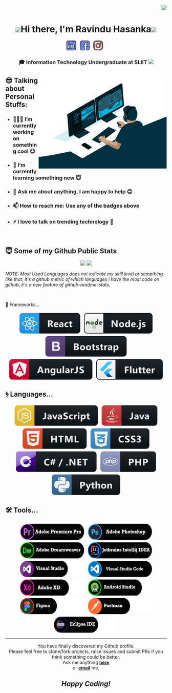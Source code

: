<div align="right">

![](https://visitor-badge.glitch.me/badge?page_id=RavinduHasanka.RavinduHasanka)

</div>
<div align="center">
   <h1><img src="https://emojis.slackmojis.com/emojis/images/1531849430/4246/blob-sunglasses.gif?1531849430" width="30"/>Hi there, I'm Ravindu Hasanka<img src="https://media.giphy.com/media/hvRJCLFzcasrR4ia7z/giphy.gif" width="30px"> </h1>
   
</div>

<p align='center'>
    <a href="https://www.linkedin.com/in/ravindu-hasanka-b630a1210/"><img height="30" src="assets/images/linkedin.png"></a>&nbsp;&nbsp;
    <a href="https://www.facebook.com/ravindu.hasanka.58/"><img height="30" src="assets/images/facebook.png"></a>&nbsp;&nbsp;
    <a href="https://www.instagram.com/ravindu_hasanka.97/"><img height="30" src="assets/images/instagram.png"></a>&nbsp;&nbsp;
 </p>

<div align="center">
<h3>🎓 Information Technology Undergraduate at SLIIT  <img src="https://media.giphy.com/media/WUlplcMpOCEmTGBtBW/giphy.gif" width="35"></h3>
</div>

<img align="right" height="300px" width="400px" alt="GIF" src="assets/images/giphy.gif" />


## 😎 Talking about Personal Stuffs:
- ### 👨🏽‍💻 I’m currently working on something cool 😉
- ### 🌱 I’m currently learning something new 😇
- ### 💬 Ask me about anything, I am happy to help 😊
- ### 📫 How to reach me: Use any of the badges above 
- ### ⚡ I love to talk on trending technology 📱
  
<br />

## 😇 Some of my Github Public Stats

</details>

<p align = "center">
  <img src = "https://github-readme-stats.vercel.app/api?username=RavinduHasanka&show_icons=true&theme=react&hide=issues,stars&count_private=true&include_all_commits=true_height=30">
  <img src = "https://github-readme-stats.vercel.app/api/top-langs/?username=RavinduHasanka&layout=compact&theme=react&langs_count=4">

  *NOTE: Most Used Languages does not indicate my skill level or something like that, it's a github metric of which languages i have the most code on github, it's a new feature of github-readme-stats.*
  
</p>

<br />

🚀 Frameworks...

<p align="center">
  
 <img src="assets\badges\Frameworks\react.svg" alt="react" style="vertical-align:top; margin:4px">
 <img src="assets\badges\Frameworks\nodejs.svg" alt="nodejs" style="vertical-align:top; margin:4px">    
 <img src="assets\badges\Frameworks\bootstrap.svg" alt="bootstrap" style="vertical-align:top; margin:4px">
 <img src="assets\badges\Frameworks\angular.svg" alt="angularjs" style="vertical-align:top; margin:4px">
 <img src="assets\badges\Frameworks\flutter.svg" alt="flutter" style="vertical-align:top; margin:4px">

</p>

## 🌀 Languages...

<p align="center">
      <img src="assets\badges\Languages\js.svg" alt="js" style="vertical-align:top; margin:4px"> <!--JS -->
      <img src="assets\badges\Languages\java.svg" alt="java" style="vertical-align:top; margin:4px"> <!--JAVA-->
      <img src="assets\badges\Languages\html.svg" alt="html" style="vertical-align:top; margin:4px"> <!--HTML-->
      <img src="assets\badges\Languages\css3.svg" alt="css3" style="vertical-align:top; margin:4px"> <!--CSS-->
      <img src="assets\badges\Languages\csharp_dotnet.svg" alt="csharpdotnet" style="vertical-align:top; margin:4px"> <!--C#-->  
      <img src="assets\badges\Languages\php.svg" alt="php" style="vertical-align:top; margin:4px"> <!--PHP-->
      <img src="assets\badges\Languages\python.svg" alt="python" style="vertical-align:top; margin:4px"> <!--PYTHON-->

</p>

## 🛠 Tools...

<p align="center">
  
   <img src="assets\badges\Tools\premierepro.png" width="200" height="50" alt="premierepro" style="vertical-align:top; margin:4px">
   <img src="assets\badges\Tools\photoshop.png" width="200" height="50" alt="photoshop" style="vertical-align:top; margin:4px">
   <img src="assets\badges\Tools\dreamweaver.png" width="200" height="50" alt="dreamweaver" style="vertical-align:top; margin:4px">
   <img src="assets\badges\Tools\Intellij.png" width="200" height="50" alt="jetbrains_intellij" style="vertical-align:top; margin:4px">
   <img src="assets\badges\Tools\visualstudio.png" width="200" height="50" alt="visualstudio" style="vertical-align:top; margin:4px"> 
   <img src="assets\badges\Tools\visualcode.png" width="200" height="50" alt="postman" style="vertical-align:top; margin:4px">
   <img src="assets\badges\Tools\adobexd.png" width="200" height="50" alt="adobexd" style="vertical-align:top; margin:4px">
   <img src="assets\badges\Tools\androidstudio.png" width="200" height="50" alt="androidstudio" style="vertical-align:top; margin:4px">
   <img src="assets\badges\Tools\figma.png" width="200" height="50" alt="figma" style="vertical-align:top; margin:4px">
   <img src="assets\badges\Tools\postman.png" width="200" height="50" alt="postman" style="vertical-align:top; margin:4px">
   <img src="assets\badges\Tools\eclipse.png" width="200" height="50" alt="eclipse" style="vertical-align:top; margin:4px">
</p>

---

<div align="center">

You have finally discovered my Github profile. <br>
Please feel free to clone/fork projects, raise issues and submit PRs if you think something could be better. <br>
Ask me anything <a href="https://github.com/RavinduHasanka/RavinduHasanka/issues/new"><b>here</b></a><br>
or <a href="mailto:ravinduhasanka@gmail.com"><b>email</b></a> me.

## <i>Happy Coding!</i>

</div>


